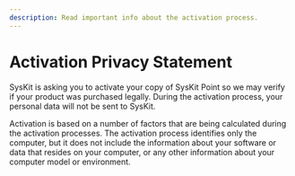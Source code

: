```yaml
---
description: Read important info about the activation process.
---
```


# Activation Privacy Statement

SysKit is asking you to activate your copy of SysKit Point so we may verify if your product was purchased legally. During the activation process, your personal data will not be sent to SysKit.

Activation is based on a number of factors that are being calculated during the activation processes. The activation process identifies only the computer, but it does not include the information about your software or data that resides on your computer, or any other information about your computer model or environment.

